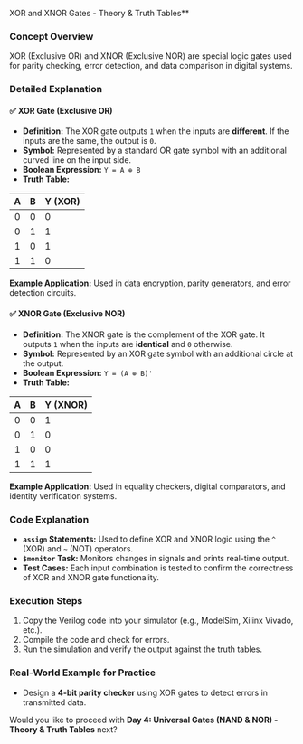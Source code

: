  XOR and XNOR Gates - Theory & Truth Tables**

### Concept Overview
XOR (Exclusive OR) and XNOR (Exclusive NOR) are special logic gates used for parity checking, error detection, and data comparison in digital systems.

### Detailed Explanation

#### ✅ XOR Gate (Exclusive OR)
- **Definition:** The XOR gate outputs `1` when the inputs are **different**. If the inputs are the same, the output is `0`.
- **Symbol:** Represented by a standard OR gate symbol with an additional curved line on the input side.
- **Boolean Expression:** `Y = A ⊕ B`
- **Truth Table:**

| A | B | Y (XOR) |
|:-:|:-:|:---------|
| 0 | 0 | 0         |
| 0 | 1 | 1         |
| 1 | 0 | 1         |
| 1 | 1 | 0         |

**Example Application:** Used in data encryption, parity generators, and error detection circuits.

#### ✅ XNOR Gate (Exclusive NOR)
- **Definition:** The XNOR gate is the complement of the XOR gate. It outputs `1` when the inputs are **identical** and `0` otherwise.
- **Symbol:** Represented by an XOR gate symbol with an additional circle at the output.
- **Boolean Expression:** `Y = (A ⊕ B)'`
- **Truth Table:**

| A | B | Y (XNOR) |
|:-:|:-:|:----------|
| 0 | 0 | 1          |
| 0 | 1 | 0          |
| 1 | 0 | 0          |
| 1 | 1 | 1          |

**Example Application:** Used in equality checkers, digital comparators, and identity verification systems.

### Code Explanation
- **`assign` Statements:** Used to define XOR and XNOR logic using the `^` (XOR) and `~` (NOT) operators.
- **`$monitor` Task:** Monitors changes in signals and prints real-time output.
- **Test Cases:** Each input combination is tested to confirm the correctness of XOR and XNOR gate functionality.

### Execution Steps
1. Copy the Verilog code into your simulator (e.g., ModelSim, Xilinx Vivado, etc.).
2. Compile the code and check for errors.
3. Run the simulation and verify the output against the truth tables.

### Real-World Example for Practice
- Design a **4-bit parity checker** using XOR gates to detect errors in transmitted data.

Would you like to proceed with **Day 4: Universal Gates (NAND & NOR) - Theory & Truth Tables** next?

